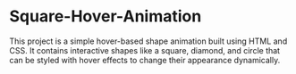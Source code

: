 # Square-Hover-Animation
This project is a simple hover-based shape animation built using HTML and CSS. It contains interactive shapes like a square, diamond, and circle that can be styled with hover effects to change their appearance dynamically.
